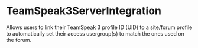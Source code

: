 # TeamSpeak3ServerIntegration
Allows users to link their TeamSpeak 3 profile ID (UID) to a site/forum profile to automatically set their access usergroup(s) to match the ones used on the forum.
